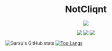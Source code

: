 <h1 align="center">NotCliqnt</h1>
<div align="center">
    <a href="https://discord.com/users/851896604066840649" title="Discord Profile"><img src="https://lanyard-profile-readme.vercel.app/api/851896604066840649"></a>
</div>



<p align="center">
  <a href="https://discord.gg/H2S7KkwbJk"><img src="https://img.shields.io/badge/Discord%20Server%20-006400.svg?&style=for-the-badge&logo=discord&logoColor=white"></a>
  <a href="https://discord.com/users/851896604066840649"><img src="https://img.shields.io/badge/Garxu%20-808080.svg?&style=for-the-badge&logo=discord&logoColor=white"></a>
  <a href="https://github.com/RealGoar"><img src="https://img.shields.io/badge/Github%20-1d202b.svg?&style=for-the-badge&logo=github&logoColor=white"></a>
</p>

![Garxu's GitHub stats](https://github-readme-stats.vercel.app/api?username=RealGoar&show_icons=true&theme=merko&border_color=39ff14)
[![Top Langs](https://github-readme-stats.vercel.app/api/top-langs/?username=RealGoar&layout=compact&text_color=68B487&title_color=97B901&bg_color=0A0F0B&border_color=39ff14)](https://github.com/RealGoar)
